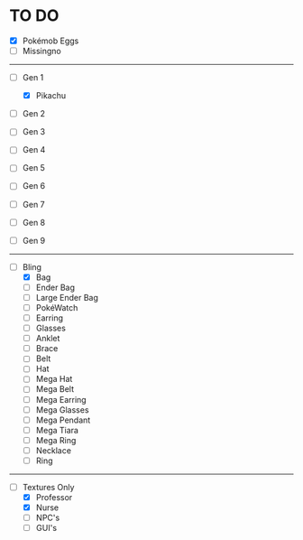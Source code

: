 # TO DO

- [X] Pokémob Eggs
- [ ] Missingno
---
- [ ] Gen 1
	- [X] Pikachu

- [ ] Gen 2

- [ ] Gen 3

- [ ] Gen 4

- [ ] Gen 5

- [ ] Gen 6

- [ ] Gen 7

- [ ] Gen 8

- [ ] Gen 9
---
- [ ] Bling
	- [X] Bag
	- [ ] Ender Bag
	- [ ] Large Ender Bag
	- [ ] PokéWatch
	- [ ] Earring
	- [ ] Glasses
	- [ ] Anklet
	- [ ] Brace
	- [ ] Belt
	- [ ] Hat
	- [ ] Mega Hat
	- [ ] Mega Belt
	- [ ] Mega Earring
	- [ ] Mega Glasses
	- [ ] Mega Pendant
	- [ ] Mega Tiara
	- [ ] Mega Ring
	- [ ] Necklace
	- [ ] Ring
---
- [ ] Textures Only
	- [X] Professor
	- [X] Nurse
	- [ ] NPC's
	- [ ] GUI's
